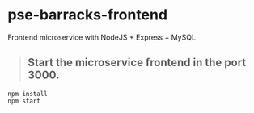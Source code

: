 # pse-barracks-frontend
Frontend microservice with NodeJS + Express + MySQL

>## Start the microservice frontend in the port 3000.

```
npm install
npm start
```
